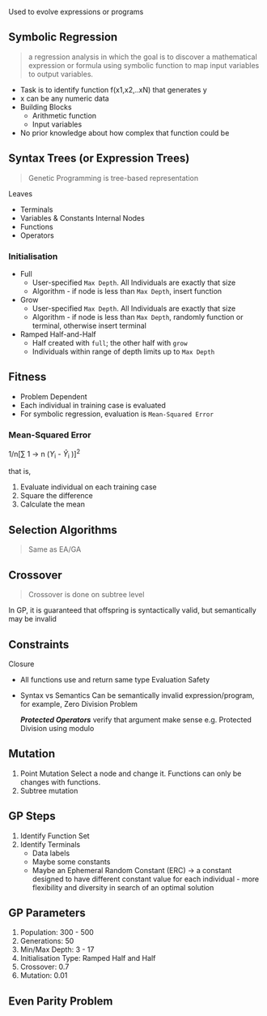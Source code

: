 Used to evolve expressions or programs

## Symbolic Regression
> a regression analysis in which the goal is to discover a mathematical expression or formula using symbolic function to map input variables to output variables.


- Task is to identify function f(x1,x2,..xN) that generates y
- x can be any numeric data
- Building Blocks
	- Arithmetic function
	- Input variables
- No prior knowledge about how complex that function could be

## Syntax Trees (or Expression Trees)
> Genetic Programming is tree-based representation

Leaves
- Terminals
- Variables & Constants
Internal Nodes
- Functions
- Operators


### Initialisation

- Full
	- User-specified `Max Depth`. All Individuals are exactly that size
	- Algorithm - if node is less than `Max Depth`, insert function
- Grow
	- User-specified `Max Depth`. All Individuals are exactly that size
	- Algorithm - if node is less than `Max Depth`, randomly function or terminal, otherwise insert terminal
- Ramped Half-and-Half
	- Half created with `full`; the other half with `grow`
	- Individuals within range of depth limits up to `Max Depth`

## Fitness

- Problem Dependent
- Each individual in training case is evaluated
- For symbolic regression, evaluation is `Mean-Squared Error`

### Mean-Squared Error

1/n\[$\sum$ 1 -> n ($Y$<sub>i</sub> - $\hat{Y}$<sub>i</sub> )]<sup>2</sup>

that is,
1. Evaluate individual on each training case
2. Square the difference
3. Calculate the mean


## Selection Algorithms
> Same as EA/GA

## Crossover
> Crossover is done on subtree level

In GP, it is guaranteed that offspring is syntactically valid, but semantically may be invalid

## Constraints

Closure
- All functions use and return same type
Evaluation Safety
- Syntax vs Semantics
	Can be semantically invalid expression/program, for example, Zero Division Problem

	__*Protected Operators*__ verify that argument make sense e.g. Protected Division using modulo


## Mutation

1. Point Mutation
	Select a node and change it. Functions can only be changes with functions.
2. Subtree mutation

## GP Steps

1. Identify Function Set
2. Identify Terminals
	- Data labels
	- Maybe some constants
	- Maybe an Ephemeral Random Constant (ERC) -> a constant  designed to have different constant value for each individual - more flexibility and diversity in search of an optimal solution

## GP Parameters

1. Population: 300 - 500
2. Generations: 50
3. Min/Max Depth: 3 - 17
4. Initialisation Type: Ramped Half and Half
5. Crossover: 0.7
6. Mutation: 0.01


## Even Parity Problem

